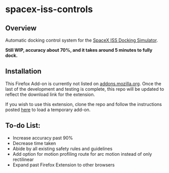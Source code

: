 # spacex-iss-controls

## Overview
Automatic docking control system for the [SpaceX ISS Docking Simulator](https://iss-sim.spacex.com/).

**Still WIP, accuracy about 70%, and it takes around 5 minutes to fully dock.**

## Installation
This Firefox Add-on is currently not listed on [addons.mozilla.org](https://addons.mozilla.org/). Once the last of the development and testing is complete, this repo will be updated to reflect the download link for the extension.

If you wish to use this extension, clone the repo and follow the instructions posted [here](https://developer.mozilla.org/en-US/docs/Mozilla/Add-ons/WebExtensions/Your_first_WebExtension#Installing) to load a temporary add-on.

## To-do List:
- Increase accuracy past 90%
- Decrease time taken
- Abide by all existing safety rules and guidelines
- Add option for motion profiling route for arc motion instead of only rectilinear
- Expand past Firefox Extension to other browsers